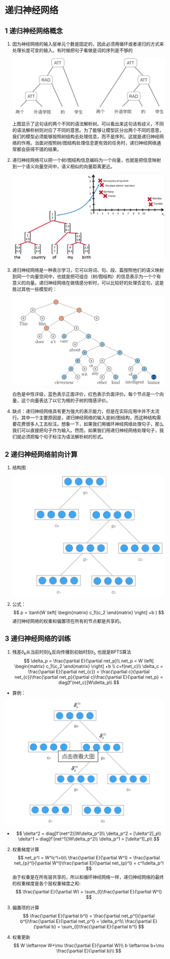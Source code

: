# 递归神经网络

## 1 递归神经网络概念

1. 因为神经网络的输入层单元个数是固定的，因此必须用循环或者递归的方式来处理长度可变的输入。有时候把句子看做是词的序列是不够的

   ![1614968996860](assets/1614968996860.png)

   上图显示了这句话的两个不同的语法解析树。可以看出来这句话有歧义，不同的语法解析树则对应了不同的意思。为了能够让模型区分出两个不同的意思，我们的模型必须能够按照树结构去处理信息，而不是序列，这就是递归神经网络的作用。当面对按照树/图结构处理信息更有效的任务时，递归神经网络通常都会获得不错的结果。

2. 递归神经网络可以把一个树/图结构信息编码为一个向量，也就是把信息映射到一个语义向量空间中，语义相似的向量距离更近。

   ![1614969008805](assets/1614969008805.png)

3. 递归神经网络是一种表示学习，它可以将词、句、段、篇按照他们的语义映射到同一个向量空间中，也就是把可组合（树/图结构）的信息表示为一个个有意义的向量。递归神经网络在做情感分析时，可以比较好的处理否定句，这是胜过其他一些模型的：

   ![1614969016738](assets/1614969016738.png)

   白色是中性评级，蓝色表示正面评价，红色表示负面评价。每个节点是一个向量，这个向量表达了以它为根的子树的情感评价。

4. 缺点：递归神经网络具有更为强大的表示能力，但是在实际应用中并不太流行。其中一个主要原因是，递归神经网络的输入是树/图结构，而这种结构需要花费很多人工去标注。想象一下，如果我们用循环神经网络处理句子，那么我们可以直接把句子作为输入。然而，如果我们用递归神经网络处理句子，我们就必须把每个句子标注为语法解析树的形式。

## 2 递归神经网络前向计算

1. 结构图

   ![1614969026925](assets/1614969026925.png)

2. 公式：
   $$
   p = \tanh(W
   \left[
   \begin{matrix}
   c_1\\c_2
   \end{matrix}
   \right]
   +b )
   $$
   递归神经网络的权重和偏置项在所有的节点都是共享的。

## 3 递归神经网络的训练

1. 残差$\delta_k$从当前时刻$t_k$反向传播到初始时刻$t_1$, 也就是BPTS算法
   $$
   \delta_p = \frac{\partial E}{\partial net_p}\\
   net_p = W
   \left[
   \begin{matrix}
   c_1\\c_2
   \end{matrix}
   \right]
   +b
   \\
   c=f(net_c)\\
   \delta_c =  \frac{\partial E}{\partial net_{c}} =  \frac{\partial c}{\partial net_{c}}\frac{\partial net_p}{\partial c}\frac{\partial E}{\partial net_p} = diag[f'(net_c)]W\delta_p\\
   $$

* 算例：

![1614969036694](assets/1614969036694.png)

* $$
  \delta^2 = diag[f'(net^2)]W\delta_p^3\\
  \delta_p^2 = [\delta^2]_p\\
  \delta^1 = diag[f'(net^1)]W\delta_p^2\\
  \delta_p^1 = [\delta^1]_p\\
  $$

2. 权重梯度计算
   $$
   net_p^l = W^lc^l+b\\
   \frac{\partial E}{\partial W^l} = \frac{\partial net_{p}^l}{\partial W^l}\frac{\partial E}{\partial net_{p}^l} = c^l\delta_p^l
   $$
   由于权重是在所有层共享的，所以和循环神经网络一样，递归神经网络的最终的权重梯度是各个层权重梯度之和:
   $$
   \frac{\partial E}{\partial W} = \sum_{l}\frac{\partial E}{\partial W^l}
   $$

3. 偏置项的计算
   $$
   \frac{\partial E}{\partial b^l} = \frac{\partial net_p^l}{\partial b^l}\frac{\partial E}{\partial net_p^l} = \delta_p^l\\
   \frac{\partial E}{\partial b} = \sum_{l}\frac{\partial E}{\partial b^l}
   $$

3. 权重更新
   $$
   W \leftarrow W+\mu \frac{\partial E}{\partial W}\\
   b \leftarrow b+\mu \frac{\partial E}{\partial b}\\
   $$
   